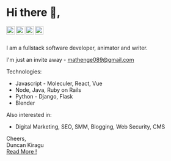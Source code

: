 # Hi there 👋,

 <!-- Duncan-Kiragu/Duncan-Kiragu** is a ✨ _special_ ✨ repository because its `README.md` (this file) appears on your GitHub profile.-->

<a href="https://www.linkedin.com/in/duncankiragumathenge">
  <img align="left" alt="Duncan Kiragu - LinkedIn" width="22px" src="https://cdn.jsdelivr.net/npm/simple-icons@v3/icons/linkedin.svg"/>
</a>
<a href="https://www.instagram.com/itskiragu_/">
  <img align="left" alt="Duncan Kiragu - Instagram" width="22px" src="https://cdn.jsdelivr.net/npm/simple-icons@v3/icons/instagram.svg"/>
</a>
<a href="https://twitter.com/DuncanKMathenge">
  <img align="left" alt="Duncan Kiragu - Twitter" width="22px" src="https://cdn.jsdelivr.net/npm/simple-icons@v3/icons/twitter.svg"/>
</a>
<a href="https://facebook.com/">
  <img align="left" alt="Duncan Kiragu - Facebook" width="22px" src="https://cdn.jsdelivr.net/npm/simple-icons@v3/icons/facebook.svg"/>
</a>
<br />
<br />

I am a fullstack software developer, animator and writer.


I'm just an invite away - mathenge089@gmail.com

Technologies:
- Javascript - Moleculer, React, Vue
- Node, Java, Ruby on Rails
- Python - Django, Flask
- Blender

Also interested in:
- Digital Marketing, SEO, SMM, Blogging, Web Security, CMS

Cheers,  
Duncan Kiragu  
[Read More !](https://linkedin.com/in/duncankiragumathenge)
